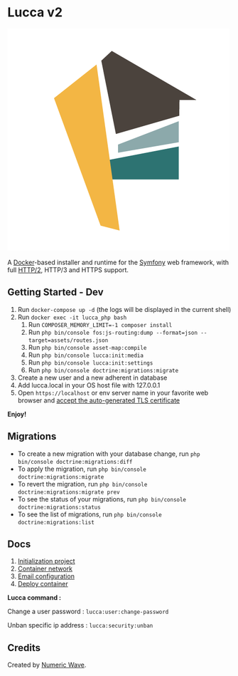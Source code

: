 # Lucca v2

![Lucca logo](public/assets/logo/lucca-color.png)

A [Docker](https://www.docker.com/)-based installer and runtime for the [Symfony](https://symfony.com) web framework,
with full [HTTP/2](https://symfony.com/doc/current/weblink.html), HTTP/3 and HTTPS support.

## Getting Started - Dev

1. Run `docker-compose up -d` (the logs will be displayed in the current shell)
2. Run `docker exec -it lucca_php bash`
    1. Run `COMPOSER_MEMORY_LIMIT=-1 composer install`
    3. Run `php bin/console fos:js-routing:dump --format=json --target=assets/routes.json`
    5. Run `php bin/console asset-map:compile`
    7. Run `php bin/console lucca:init:media`
    8. Run `php bin/console lucca:init:settings`
    9. Run `php bin/console doctrine:migrations:migrate`
3. Create a new user and a new adherent in database
4. Add lucca.local in your OS host file with 127.0.0.1
4. Open `https://localhost` or env server name in your favorite web browser
   and [accept the auto-generated TLS certificate](https://stackoverflow.com/a/15076602/1352334)

**Enjoy!**

## Migrations
- To create a new migration with your database change, run `php bin/console doctrine:migrations:diff`
- To apply the migration, run `php bin/console doctrine:migrations:migrate`
- To revert the migration, run `php bin/console doctrine:migrations:migrate prev`
- To see the status of your migrations, run `php bin/console doctrine:migrations:status`
- To see the list of migrations, run `php bin/console doctrine:migrations:list`

## Docs

1. [Initialization project](docs/initialization_lucca.md)
2. [Container network](docs/docker_network_developper.md)
3. [Email configuration](docs/email.md)
4. [Deploy container](docs/production_deploy.md)

**Lucca command :**

Change a user password :
`lucca:user:change-password`

Unban specific ip address :
`lucca:security:unban`

## Credits

Created by [Numeric Wave](https://numeric-wave.eu).
